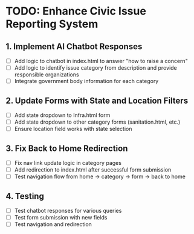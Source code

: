 # TODO: Enhance Civic Issue Reporting System

## 1. Implement AI Chatbot Responses
- [ ] Add logic to chatbot in index.html to answer "how to raise a concern"
- [ ] Add logic to identify issue category from description and provide responsible organizations
- [ ] Integrate government body information for each category

## 2. Update Forms with State and Location Filters
- [ ] Add state dropdown to Infra.html form
- [ ] Add state dropdown to other category forms (sanitation.html, etc.)
- [ ] Ensure location field works with state selection

## 3. Fix Back to Home Redirection
- [ ] Fix nav link update logic in category pages
- [ ] Add redirection to index.html after successful form submission
- [ ] Test navigation flow from home -> category -> form -> back to home

## 4. Testing
- [ ] Test chatbot responses for various queries
- [ ] Test form submission with new fields
- [ ] Test navigation and redirection
